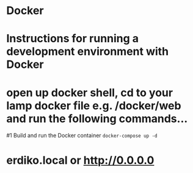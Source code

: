Docker
======

# Instructions for running a development environment with Docker
# open up docker shell, cd to your lamp docker file e.g. /docker/web and run the following commands...

#1 Build and run the Docker container
    `docker-compose up -d`

# erdiko.local or http://0.0.0.0
